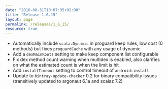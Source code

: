 ```yaml
---
date: "2016-08-31T10:07:35+02:00"
title: "Release 1.6.15"
layout: page
permalink: /releases/1_6_15/
resource: true
---
```


* Automatically include `scala.Dynamic` in proguard keep rules, low cost (0 methods) but fixes `proguardCache` with any usage of dynamic
* Add a `dexMainRoots` setting to make keep component list configurable
* Fix dex method count warning when multidex is enabled, also clarifies on what the estimated count is when the limit is hit
* Add `installTimeout` setting to control timeout of `android:install`
* Update to `bintray-update-checker` 0.2 for binary compatibility issues (transitively updated to argonaut 6.1a and scalaz 7.2)
